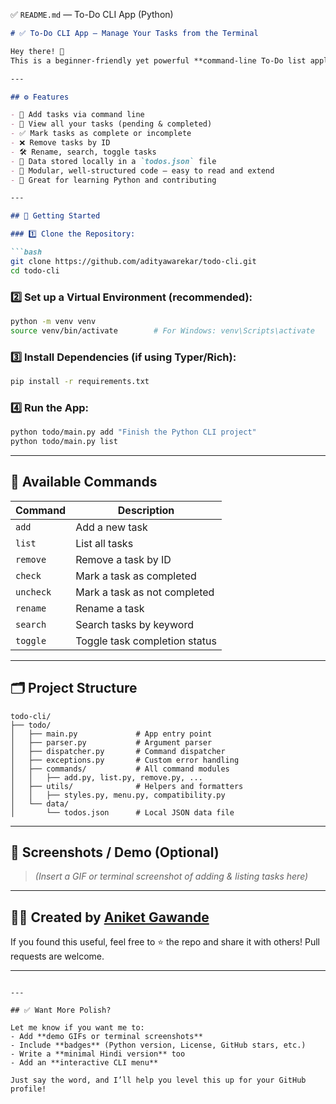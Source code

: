 

 ✅ `README.md` — To-Do CLI App (Python)

````md
# ✅ To-Do CLI App — Manage Your Tasks from the Terminal

Hey there! 👋  
This is a beginner-friendly yet powerful **command-line To-Do list application** built with **Python**. You can add tasks, view them, mark as complete, remove them — all from your terminal 💻

---

## ⚙️ Features

- 📝 Add tasks via command line
- 📃 View all your tasks (pending & completed)
- ✅ Mark tasks as complete or incomplete
- ❌ Remove tasks by ID
- 🛠 Rename, search, toggle tasks
- 💾 Data stored locally in a `todos.json` file
- 🔧 Modular, well-structured code — easy to read and extend
- 🌱 Great for learning Python and contributing

---

## 🚀 Getting Started

### 1️⃣ Clone the Repository:

```bash
git clone https://github.com/adityawarekar/todo-cli.git
cd todo-cli
````

### 2️⃣ Set up a Virtual Environment (recommended):

```bash
python -m venv venv
source venv/bin/activate        # For Windows: venv\Scripts\activate
```

### 3️⃣ Install Dependencies (if using Typer/Rich):

```bash
pip install -r requirements.txt
```

### 4️⃣ Run the App:

```bash
python todo/main.py add "Finish the Python CLI project"
python todo/main.py list
```

---

## 🧠 Available Commands

| Command   | Description                   |
| --------- | ----------------------------- |
| `add`     | Add a new task                |
| `list`    | List all tasks                |
| `remove`  | Remove a task by ID           |
| `check`   | Mark a task as completed      |
| `uncheck` | Mark a task as not completed  |
| `rename`  | Rename a task                 |
| `search`  | Search tasks by keyword       |
| `toggle`  | Toggle task completion status |

---

## 🗂 Project Structure

```
todo-cli/
├── todo/
│   ├── main.py             # App entry point
│   ├── parser.py           # Argument parser
│   ├── dispatcher.py       # Command dispatcher
│   ├── exceptions.py       # Custom error handling
│   ├── commands/           # All command modules
│   │   ├── add.py, list.py, remove.py, ...
│   ├── utils/              # Helpers and formatters
│   │   ├── styles.py, menu.py, compatibility.py
│   └── data/
│       └── todos.json      # Local JSON data file
```

---

## 📸 Screenshots / Demo (Optional)

> *(Insert a GIF or terminal screenshot of adding & listing tasks here)*

---

## 👨‍💻 Created by [Aniket Gawande](https://github.com/Aniketgawande1)

If you found this useful, feel free to ⭐ the repo and share it with others!
Pull requests are welcome.

---

```

---

## ✅ Want More Polish?

Let me know if you want me to:
- Add **demo GIFs or terminal screenshots**
- Include **badges** (Python version, License, GitHub stars, etc.)
- Write a **minimal Hindi version** too
- Add an **interactive CLI menu**

Just say the word, and I’ll help you level this up for your GitHub profile!
```

